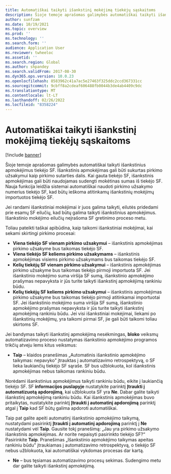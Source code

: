 ```yaml
---
title: Automatiškai taikyti išankstinį mokėjimą tiekėjų sąskaitoms
description: Šioje temoje aprašomas galimybės automatiškai taikyti išankstinius apmokėjimus tiekėjo SF.
author: sunfzam
ms.date: 10/19/2021
ms.topic: overview
ms.prod: ''
ms.technology: ''
ms.search.form: ''
audience: Application User
ms.reviewer: twheeloc
ms.assetid: ''
ms.search.region: Global
ms.author: shpandey
ms.search.validFrom: 2017-08-30
ms.dyn365.ops.version: 10.0.23
ms.openlocfilehash: 8583962c41a7ac5e27463f325ddc2ccd367331cc
ms.sourcegitcommit: 9cbff8a2cdeaf606488fb0044b3de4ab4409c9dc
ms.translationtype: MT
ms.contentlocale: lt-LT
ms.lasthandoff: 02/26/2022
ms.locfileid: "8358224"
---
```

# <a name="automatically-apply-to-vendor-invoices"></a>Automatiškai taikyti išankstinį mokėjimą tiekėjų sąskaitoms

[!include [banner](../includes/banner.md)]

Šioje temoje aprašomas galimybės automatiškai taikyti išankstinius apmokėjimus tiekėjo SF. Išankstinis apmokėjimas gali būti sukurtas pirkimo užsakymui kaip pirkimo sutarties dalis. Kai gauta tiekėjo SF, išankstinis apmokėjimas gali būti naudojamas sudengti mokėtinas sumas iš tiekėjo SF. Nauja funkcija leidžia sistemai automatiškai naudoti pirkimo užsakymo numerius tiekėjo SF, kad būtų ieškoma atitinkamų išankstinių mokėjimų importuotos tiekėjo SF.

Jei randami išankstiniai mokėjimai ir juos galima taikyti, eilutės pridedami prie esamų SF eilučių, kad būtų galima taikyti išankstinius apmokėjimus. Išankstinio mokėjimo eilučių neįrašoma SF gretinimo proceso metu.

Toliau pateikti taškai apibūdina, kaip taikomi išankstiniai mokėjimai, kai sekami skirtingi pirkimo procesai:

- **Viena tiekėjo SF vienam pirkimo užsakymui** – išankstinis apmokėjimas pirkimo užsakyme bus taikomas tiekėjo SF.
- **Viena tiekėjo SF keliems pirkimo užsakymams** – išankstinis apmokėjimas visiems pirkimo užsakymams bus taikomas tiekėjo SF.
- **Kelių tiekėjų SF vienam pirkimo užsakymui** – išankstinis apmokėjimas pirkimo užsakyme bus taikomas tiekėjo pirmoji importuota SF. Jei išankstinio mokėjimo suma viršija SF sumą, išankstinio apmokėjimo prašymas nepavyksta ir jūs turite taikyti išankstinį apmokėjimą rankiniu būdu.
- **Kelių tiekėjų SF keliems pirkimo užsakymui** – išankstinis apmokėjimas pirkimo užsakyme bus taikomas tiekėjo pirmoji atitinkamai importuotai SF. Jei išankstinio mokėjimo suma viršija SF sumą, išankstinio apmokėjimo prašymas nepavyksta ir jūs turite taikyti išankstinį apmokėjimą rankiniu būdu. Jei visi išankstiniai mokėjimai, liekami po išankstinių mokėjimų, yra taikomi pirmai SF, jie gali būti taikomi toliau skirtoms SF.

Jei bandymas taikyti išankstinį apmokėjimą nesėkmingas, **bloko** veiksmų automatizavimo proceso nustatymas išankstinio apmokėjimo programos trikčių atveju lems kitus veiksmus:

- **Taip** – klaidos pranešimas „Automatinis išankstinio apmokėjimo taikymas: nepavyko" įtrauktas į automatizavimo retrospektyvą, o SF lieka laukiančių tiekėjo SF sąraše. SF bus užblokuota, kol išankstinis apmokėjimas nebus taikomas rankiniu būdu.

Norėdami išankstinius apmokėjimus taikyti rankiniu būdu, eikite į laukiančią tiekėjo SF. SF **informacijos puslapyje** nustatykite parinktį **Įtraukti į automatizuotą apdorojimą**, kai užblokuota SF yra **Ne**. Dabar galite taikyti išankstinį apmokėjimą rankiniu būdu. Kai išankstinis apmokėjimas buvo pritaikytas, nustatykite parinktį **Įtraukti į automatinį apdorojimą** parinktį atgal į **Taip** kad SF būtų galima apdoroti automatiškai.

Taip pat galite apeiti automatinį išankstinio apmokėjimo taikymą, nustatydami pasirinktį **Įtraukti į automatinį apdorojimą** parinktį į **Ne** nustatydami vėl **Taip**. Gausite tokį pranešimą: „Jau yra pirkimo užsakymo išankstinis apmokėjimas. Ar norite nepaisyti pasirinkto tiekėjo SF?“ Pasirinkite **Taip**. Pranešimas „Išankstinio apmokėjimo taikymas apeitas rankiniu būdu" įtraukiamas į automatizavimo retrospektyvą, o tiekėjo SF nebus užblokuota, kai automatiškai vykdomas procesas dar kartą.

- **Ne** – bus tęsiamas automatizavimo procesų sekimas. Sudengimo metu dar galite taikyti išankstinį apmokėjimą.
